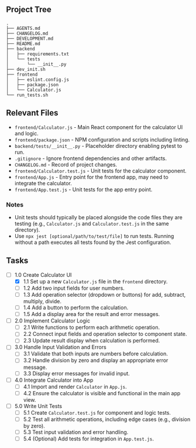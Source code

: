 ## Project Tree
```
.
├── AGENTS.md
├── CHANGELOG.md
├── DEVELOPMENT.md
├── README.md
├── backend
│   ├── requirements.txt
│   └── tests
│       └── __init__.py
├── dev_init.sh
├── frontend
│   ├── eslint.config.js
│   ├── package.json
│   └── Calculator.js
└── run_tests.sh
```

## Relevant Files

- `frontend/Calculator.js` - Main React component for the calculator UI and logic.
- `frontend/package.json` - NPM configuration and scripts including linting.
- `backend/tests/__init__.py` - Placeholder directory enabling pytest to run.
- `.gitignore` - Ignore frontend dependencies and other artifacts.
- `CHANGELOG.md` - Record of project changes.
- `frontend/Calculator.test.js` - Unit tests for the calculator component.
- `frontend/App.js` - Entry point for the frontend app, may need to integrate the calculator.
- `frontend/App.test.js` - Unit tests for the app entry point.

### Notes

- Unit tests should typically be placed alongside the code files they are testing (e.g., `Calculator.js` and `Calculator.test.js` in the same directory).
- Use `npx jest [optional/path/to/test/file]` to run tests. Running without a path executes all tests found by the Jest configuration.

## Tasks

- [ ] 1.0 Create Calculator UI
  - [x] 1.1 Set up a new `Calculator.js` file in the `frontend` directory.
  - [ ] 1.2 Add two input fields for user numbers.
  - [ ] 1.3 Add operation selector (dropdown or buttons) for add, subtract, multiply, divide.
  - [ ] 1.4 Add a button to perform the calculation.
  - [ ] 1.5 Add a display area for the result and error messages.
- [ ] 2.0 Implement Calculator Logic
  - [ ] 2.1 Write functions to perform each arithmetic operation.
  - [ ] 2.2 Connect input fields and operation selector to component state.
  - [ ] 2.3 Update result display when calculation is performed.
- [ ] 3.0 Handle Input Validation and Errors
  - [ ] 3.1 Validate that both inputs are numbers before calculation.
  - [ ] 3.2 Handle division by zero and display an appropriate error message.
  - [ ] 3.3 Display error messages for invalid input.
- [ ] 4.0 Integrate Calculator into App
  - [ ] 4.1 Import and render `Calculator` in `App.js`.
  - [ ] 4.2 Ensure the calculator is visible and functional in the main app view.
- [ ] 5.0 Write Unit Tests
  - [ ] 5.1 Create `Calculator.test.js` for component and logic tests.
  - [ ] 5.2 Test all arithmetic operations, including edge cases (e.g., division by zero).
  - [ ] 5.3 Test input validation and error handling.
  - [ ] 5.4 (Optional) Add tests for integration in `App.test.js`.
